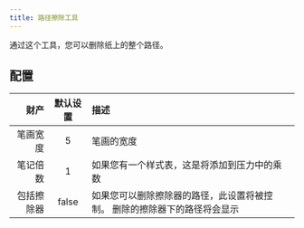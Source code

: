 ```yaml
---
title: 路径擦除工具
---
```


通过这个工具，您可以删除纸上的整个路径。

## 配置

|    财产 |  默认设置 | 描述                                    |
| ----: | :---: | :------------------------------------ |
|  笔画宽度 |   5   | 笔画的宽度                                 |
|  笔记倍数 |   1   | 如果您有一个样式表，这是将添加到压力中的乘数                |
| 包括擦除器 | false | 如果您可以删除擦除器的路径，此设置将被控制。 删除的擦除器下的路径将会显示 |
